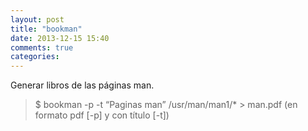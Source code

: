 ```yaml
---
layout: post
title: "bookman"
date: 2013-12-15 15:40
comments: true
categories: 
---
```

Generar libros de las páginas man.

>$ bookman -p -t “Paginas man” /usr/man/man1/* > man.pdf (en formato pdf [-p] y con título [-t])

